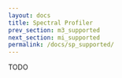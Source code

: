 ```yaml
---
layout: docs
title: Spectral Profiler
prev_section: m3_supported
next_section: mi_supported
permalink: /docs/sp_supported/
---
```


TODO
